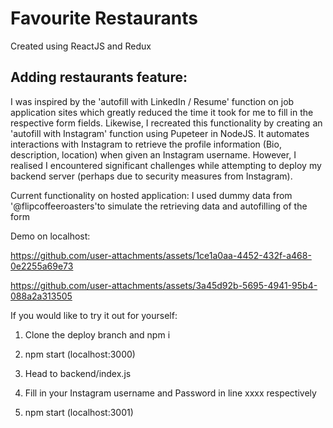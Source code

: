 # Favourite Restaurants
Created using ReactJS and Redux

## Adding restaurants feature:
I was inspired by the 'autofill with LinkedIn / Resume' function on job application sites which greatly reduced the time it took for me to fill in the respective form fields. Likewise, I recreated this functionality by creating an 'autofill with Instagram' function using Pupeteer in NodeJS. It automates interactions with Instagram to retrieve the profile information (Bio, description, location) when given an Instagram username. However, I realised I encountered significant challenges while attempting to deploy my backend server (perhaps due to security measures from Instagram).

Current functionality on hosted application:
I used dummy data from '@flipcoffeeroasters'to simulate the retrieving data and autofilling of the form

Demo on localhost:


https://github.com/user-attachments/assets/1ce1a0aa-4452-432f-a468-0e2255a69e73



https://github.com/user-attachments/assets/3a45d92b-5695-4941-95b4-088a2a313505



If you would like to try it out for yourself:
1. Clone the deploy branch and npm i

2. npm start (localhost:3000)

5. Head to backend/index.js 
6. Fill in your Instagram username and Password in line xxxx respectively
7. npm start (localhost:3001)

